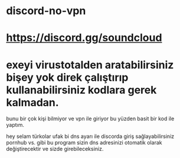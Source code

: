 # discord-no-vpn

# https://discord.gg/soundcloud

# exeyi virustotalden aratabilirsiniz bişey yok direk çalıştırıp kullanabilirsiniz kodlara gerek kalmadan. 

bunu bir çok kişi bilmiyor ve vpn ile giriyor bu yüzden basit bir kod ile yaptım.

hey selam türkolar ufak bi dns ayarı ile discorda giriş sağlayabilirsiniz pornhub vs. gibi bu program sizin dns adresinizi otomatik olarak değiştirecektir ve sizde girebileceksiniz.
